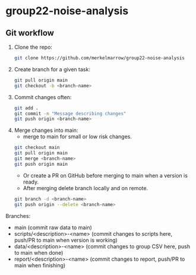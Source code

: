# group22-noise-analysis

## Git workflow
1. Clone the repo:
   ```bash
   git clone https://github.com/merkelmarrow/group22-noise-analysis
   ```
2. Create branch for a given task:
   ```bash
   git pull origin main
   git checkout -b <branch-name>
   ```
3. Commit changes often:
   ```bash
   git add .
   git commit -m "Message describing changes"
   git push origin <branch-name>
   ```
4. Merge changes into main:
   - merge to main for small or low risk changes.
   ```bash
   git checkout main
   git pull origin main
   git merge <branch-name>
   git push origin main
   ```
   - Or create a PR on GitHub before merging to main when a version is ready.
   - After merging delete branch locally and on remote.
   ```bash
   git branch -d <branch-name>
   git push origin --delete <branch-name>
   ```


Branches:
- main (commit raw data to main)
- scripts/\<description\>-\<name\> (commit changes to scripts here, push/PR to main when version is working)
- data/\<description\>-\<name\> (commit changes to group CSV here, push to main when done)
- report/\<description\>-\<name\> (commit changes to report, push/PR to main when finishing)
